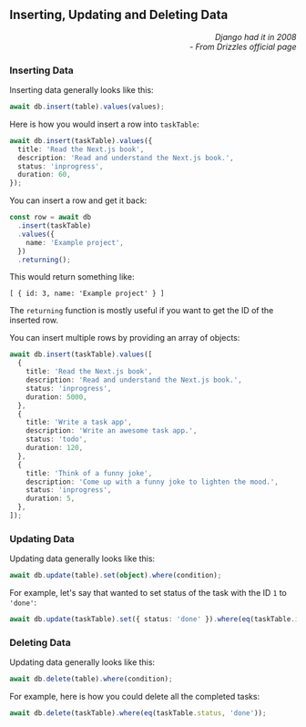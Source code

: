 ## Inserting, Updating and Deleting Data

<div style="text-align: right"> <i> Django had it in 2008 <br> - From Drizzles official page </i> </div>

### Inserting Data

Inserting data generally looks like this:

```ts
await db.insert(table).values(values);
```

Here is how you would insert a row into `taskTable`:

```ts
await db.insert(taskTable).values({
  title: 'Read the Next.js book',
  description: 'Read and understand the Next.js book.',
  status: 'inprogress',
  duration: 60,
});
```

You can insert a row and get it back:

```ts
const row = await db
  .insert(taskTable)
  .values({
    name: 'Example project',
  })
  .returning();
```

This would return something like:

```
[ { id: 3, name: 'Example project' } ]
```

The `returning` function is mostly useful if you want to get the ID of the inserted row.

You can insert multiple rows by providing an array of objects:

```ts
await db.insert(taskTable).values([
  {
    title: 'Read the Next.js book',
    description: 'Read and understand the Next.js book.',
    status: 'inprogress',
    duration: 5000,
  },
  {
    title: 'Write a task app',
    description: 'Write an awesome task app.',
    status: 'todo',
    duration: 120,
  },
  {
    title: 'Think of a funny joke',
    description: 'Come up with a funny joke to lighten the mood.',
    status: 'inprogress',
    duration: 5,
  },
]);
```

### Updating Data

Updating data generally looks like this:

```ts
await db.update(table).set(object).where(condition);
```

For example, let's say that wanted to set status of the task with the ID `1` to `'done'`:

```ts
await db.update(taskTable).set({ status: 'done' }).where(eq(taskTable.id, 1));
```

### Deleting Data

Updating data generally looks like this:

```ts
await db.delete(table).where(condition);
```

For example, here is how you could delete all the completed tasks:

```ts
await db.delete(taskTable).where(eq(taskTable.status, 'done'));
```
